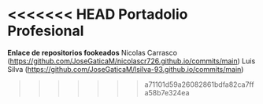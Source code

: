 <<<<<<< HEAD
Portadolio  Profesional 
=======
**Enlace de repositorios fookeados**
Nicolas Carrasco (https://github.com/JoseGaticaM/nicolascr726.github.io/commits/main)
Luis Silva (https://github.com/JoseGaticaM/lsilva-93.github.io/commits/main)

<!--
**JoseGaticaM/JoseGaticaM** is a ✨ _special_ ✨ repository because its `README.md` (this file) appears on your GitHub profile.

Here are some ideas to get you started:

- 🔭 I’m currently working on ...
- 🌱 I’m currently learning ...
- 👯 I’m looking to collaborate on ...
- 🤔 I’m looking for help with ...
- 💬 Ask me about ...
- 📫 How to reach me: ...
- 😄 Pronouns: ...
- ⚡ Fun fact: ...
-->
>>>>>>> a71101d59a26082861bdfa82ca7ffa58b7e324ea
